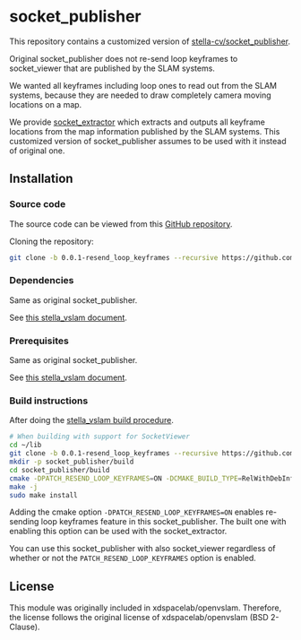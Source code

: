 # socket_publisher

This repository contains a customized version of [stella-cv/socket_publisher](https://github.com/stella-cv/socket_publisher).

Original socket_publisher does not re-send loop keyframes to socket_viewer that are published by the SLAM systems.

We wanted all keyframes including loop ones to read out from the SLAM systems, because they are needed to draw completely camera moving locations on a map.

We provide [socket_extractor](https://github.com/ketus-ix/socket_extractor) which extracts and outputs all keyframe locations from the map information published by the SLAM systems. This customized version of socket_publisher assumes to be used with it instead of original one.

## Installation

### Source code

The source code can be viewed from this [GitHub repository](https://github.com/ketus-ix/socket_publisher).

Cloning the repository:

```bash
git clone -b 0.0.1-resend_loop_keyframes --recursive https://github.com/ketus-ix/socket_publisher.git
```

### Dependencies

Same as original socket_publisher.

See [this stella_vslam document](https://github.com/stella-cv/docs/blob/main/docs/installation.rst#requirements-for-socketviewer).

### Prerequisites

Same as original socket_publisher.

See [this stella_vslam document](https://github.com/stella-cv/docs/blob/main/docs/installation.rst#prerequisites-for-unix).

### Build instructions

After doing the [stella_vslam build procedure](https://github.com/stella-cv/docs/blob/main/docs/installation.rst#build-instructions).

```bash
# When building with support for SocketViewer
cd ~/lib
git clone -b 0.0.1-resend_loop_keyframes --recursive https://github.com/ketus-ix/socket_publisher.git
mkdir -p socket_publisher/build
cd socket_publisher/build
cmake -DPATCH_RESEND_LOOP_KEYFRAMES=ON -DCMAKE_BUILD_TYPE=RelWithDebInfo ..
make -j
sudo make install
```

Adding the cmake option `-DPATCH_RESEND_LOOP_KEYFRAMES=ON` enables re-sending loop keyframes feature in this socket_publisher. The built one with enabling this option can be used with the socket_extractor.

You can use this socket_publisher with also socket_viewer regardless of whether or not the `PATCH_RESEND_LOOP_KEYFRAMES` option is enabled.

## License

This module was originally included in xdspacelab/openvslam. Therefore, the license follows the original license of xdspacelab/openvslam (BSD 2-Clause).
